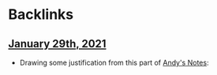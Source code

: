 
# Backlinks
## [January 29th, 2021](<January 29th, 2021.md>)
- Drawing some justification from this part of [Andy's Notes](<Andy's Notes.md>):

